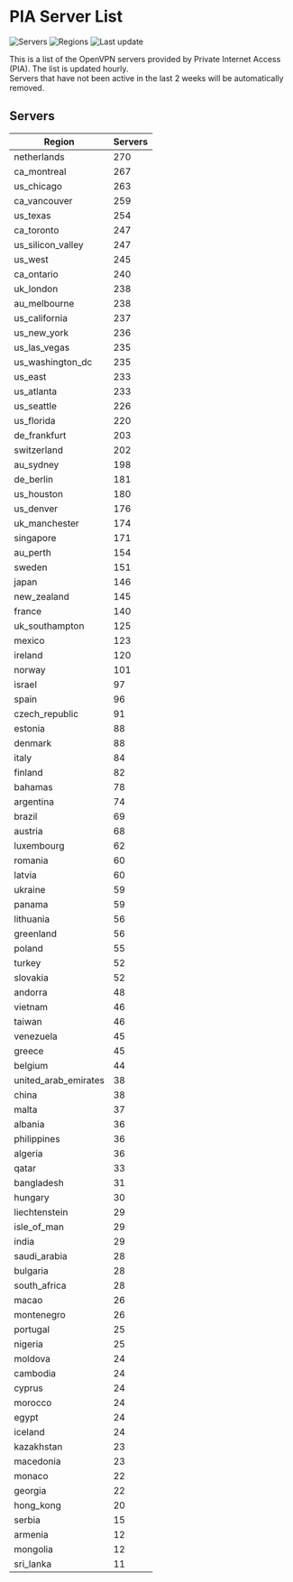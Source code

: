 # PIA Server List

![Servers](https://img.shields.io/badge/servers-9,965-blue)
![Regions](https://img.shields.io/badge/regions-97-blue)
![Last update](https://img.shields.io/badge/last_updated-Mon_Apr_29_18:03:16_UTC_2024-blue)

This is a list of the OpenVPN servers provided by Private Internet Access (PIA). The list is updated hourly. </br>
Servers that have not been active in the last 2 weeks will be automatically removed.

## Servers
| Region               | Servers |
|----------------------|---------|
| netherlands | 270 |
| ca_montreal | 267 |
| us_chicago | 263 |
| ca_vancouver | 259 |
| us_texas | 254 |
| ca_toronto | 247 |
| us_silicon_valley | 247 |
| us_west | 245 |
| ca_ontario | 240 |
| uk_london | 238 |
| au_melbourne | 238 |
| us_california | 237 |
| us_new_york | 236 |
| us_las_vegas | 235 |
| us_washington_dc | 235 |
| us_east | 233 |
| us_atlanta | 233 |
| us_seattle | 226 |
| us_florida | 220 |
| de_frankfurt | 203 |
| switzerland | 202 |
| au_sydney | 198 |
| de_berlin | 181 |
| us_houston | 180 |
| us_denver | 176 |
| uk_manchester | 174 |
| singapore | 171 |
| au_perth | 154 |
| sweden | 151 |
| japan | 146 |
| new_zealand | 145 |
| france | 140 |
| uk_southampton | 125 |
| mexico | 123 |
| ireland | 120 |
| norway | 101 |
| israel | 97 |
| spain | 96 |
| czech_republic | 91 |
| estonia | 88 |
| denmark | 88 |
| italy | 84 |
| finland | 82 |
| bahamas | 78 |
| argentina | 74 |
| brazil | 69 |
| austria | 68 |
| luxembourg | 62 |
| romania | 60 |
| latvia | 60 |
| ukraine | 59 |
| panama | 59 |
| lithuania | 56 |
| greenland | 56 |
| poland | 55 |
| turkey | 52 |
| slovakia | 52 |
| andorra | 48 |
| vietnam | 46 |
| taiwan | 46 |
| venezuela | 45 |
| greece | 45 |
| belgium | 44 |
| united_arab_emirates | 38 |
| china | 38 |
| malta | 37 |
| albania | 36 |
| philippines | 36 |
| algeria | 36 |
| qatar | 33 |
| bangladesh | 31 |
| hungary | 30 |
| liechtenstein | 29 |
| isle_of_man | 29 |
| india | 29 |
| saudi_arabia | 28 |
| bulgaria | 28 |
| south_africa | 28 |
| macao | 26 |
| montenegro | 26 |
| portugal | 25 |
| nigeria | 25 |
| moldova | 24 |
| cambodia | 24 |
| cyprus | 24 |
| morocco | 24 |
| egypt | 24 |
| iceland | 24 |
| kazakhstan | 23 |
| macedonia | 23 |
| monaco | 22 |
| georgia | 22 |
| hong_kong | 20 |
| serbia | 15 |
| armenia | 12 |
| mongolia | 12 |
| sri_lanka | 11 |